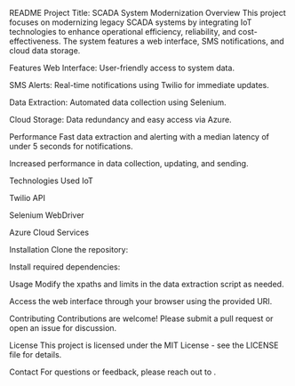 README
Project Title: SCADA System Modernization
Overview
This project focuses on modernizing legacy SCADA systems by integrating IoT technologies to enhance operational efficiency, reliability, and cost-effectiveness. The system features a web interface, SMS notifications, and cloud data storage.

Features
Web Interface: User-friendly access to system data.

SMS Alerts: Real-time notifications using Twilio for immediate updates.

Data Extraction: Automated data collection using Selenium.

Cloud Storage: Data redundancy and easy access via Azure.

Performance
Fast data extraction and alerting with a median latency of under 5 seconds for notifications.

Increased performance in data collection, updating, and sending.

Technologies Used
IoT

Twilio API

Selenium WebDriver

Azure Cloud Services

Installation
Clone the repository:

Install required dependencies:

Usage
Modify the xpaths and limits in the data extraction script as needed.

Access the web interface through your browser using the provided URI.

Contributing
Contributions are welcome! Please submit a pull request or open an issue for discussion.

License
This project is licensed under the MIT License - see the LICENSE file for details.

Contact
For questions or feedback, please reach out to .
